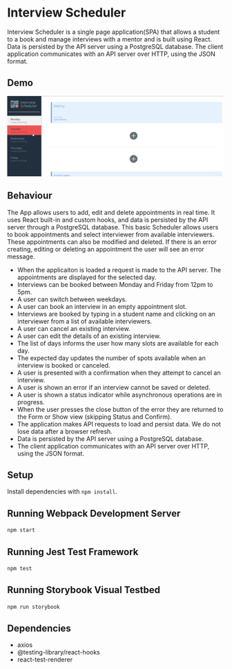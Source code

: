 # Interview Scheduler

Interview Scheduler is a single page application(SPA) that allows a student to a book and manage interviews with a mentor and is built using React. Data is persisted by the API server using a PostgreSQL database. The client application communicates with an API server over HTTP, using the JSON format.

## Demo

![final-product-gif](https://github.com/digivolv/lighthouse-labs-scheduler/blob/master/public/images/demo_new.gif?raw=true)

## Behaviour

The App allows users to add, edit and delete appointments in real time. It uses React built-in and custom hooks, and data is persisted by the API server through a PostgreSQL database.
This basic Scheduler allows users to book appointments and select interviewer from available interviewers. These appointments can also be modified and deleted. If there is an error creating, editing or deleting an appointment the user will see an error message.

- When the applicaiton is loaded a request is made to the API server. The appointments are displayed for the selected day.
- Interviews can be booked between Monday and Friday from 12pm to 5pm.
- A user can switch between weekdays.
- A user can book an interview in an empty appointment slot.
- Interviews are booked by typing in a student name and clicking on an interviewer from a list of available interviewers.
- A user can cancel an existing interview.
- A user can edit the details of an existing interview.
- The list of days informs the user how many slots are available for each day.
- The expected day updates the number of spots available when an interview is booked or canceled.
- A user is presented with a confirmation when they attempt to cancel an interview.
- A user is shown an error if an interview cannot be saved or deleted.
- A user is shown a status indicator while asynchronous operations are in progress.
- When the user presses the close button of the error they are returned to the Form or Show view (skipping Status and Confirm).
- The application makes API requests to load and persist data. We do not lose data after a browser refresh.
- Data is persisted by the API server using a PostgreSQL database.
- The client application communicates with an API server over HTTP, using the JSON format.

## Setup

Install dependencies with `npm install`.

## Running Webpack Development Server

```sh
npm start
```

## Running Jest Test Framework

```sh
npm test
```

## Running Storybook Visual Testbed

```sh
npm run storybook
```

## Dependencies

- axios
- @testing-library/react-hooks
- react-test-renderer
